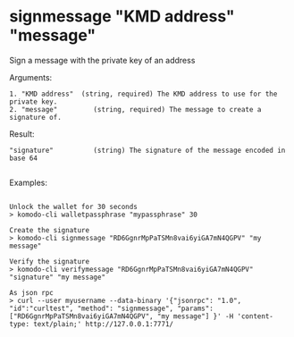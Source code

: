 # signmessage "KMD address" "message"

Sign a message with the private key of an address


Arguments:
```
1. "KMD address"  (string, required) The KMD address to use for the private key.
2. "message"         (string, required) The message to create a signature of.

```
Result:
```
"signature"          (string) The signature of the message encoded in base 64


```
Examples:
```

Unlock the wallet for 30 seconds
> komodo-cli walletpassphrase "mypassphrase" 30

Create the signature
> komodo-cli signmessage "RD6GgnrMpPaTSMn8vai6yiGA7mN4QGPV" "my message"

Verify the signature
> komodo-cli verifymessage "RD6GgnrMpPaTSMn8vai6yiGA7mN4QGPV" "signature" "my message"

As json rpc
> curl --user myusername --data-binary '{"jsonrpc": "1.0", "id":"curltest", "method": "signmessage", "params": ["RD6GgnrMpPaTSMn8vai6yiGA7mN4QGPV", "my message"] }' -H 'content-type: text/plain;' http://127.0.0.1:7771/
```
